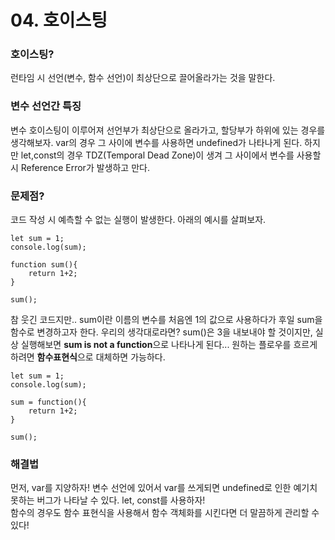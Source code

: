 # 04. 호이스팅

### 호이스팅?
런타임 시 선언(변수, 함수 선언)이 최상단으로 끌어올라가는 것을 말한다. 

### 변수 선언간 특징
변수 호이스팅이 이루어져 선언부가 최상단으로 올라가고, 할당부가 하위에 있는 경우를 생각해보자. var의 경우 그 사이에 변수를 사용하면 undefined가 나타나게 된다. 하지만 let,const의 경우 TDZ(Temporal Dead Zone)이 생겨 그 사이에서 변수를 사용할 시 Reference Error가 발생하고 만다.

### 문제점?
코드 작성 시 예측할 수 없는 실행이 발생한다. 아래의 예시를 살펴보자.
```
let sum = 1;
console.log(sum);

function sum(){
    return 1+2;
}

sum();
```
참 웃긴 코드지만.. sum이란 이름의 변수를 처음엔 1의 값으로 사용하다가 후일 sum을 함수로 변경하고자 한다. 우리의 생각대로라면? sum()은 3을 내보내야 할 것이지만, 실상 실행해보면 **sum is not a function**으로 나타나게 된다... 원하는 플로우를 흐르게 하려면 **함수표현식**으로 대체하면 가능하다.
```
let sum = 1;
console.log(sum);

sum = function(){
    return 1+2;
}

sum();
```


### 해결법
먼저, var를 지양하자! 변수 선언에 있어서 var를 쓰게되면 undefined로 인한 예기치 못하는 버그가 나타날 수 있다. let, const를 사용하자!   
함수의 경우도 함수 표현식을 사용해서 함수 객체화를 시킨다면 더 말끔하게 관리할 수 있다!